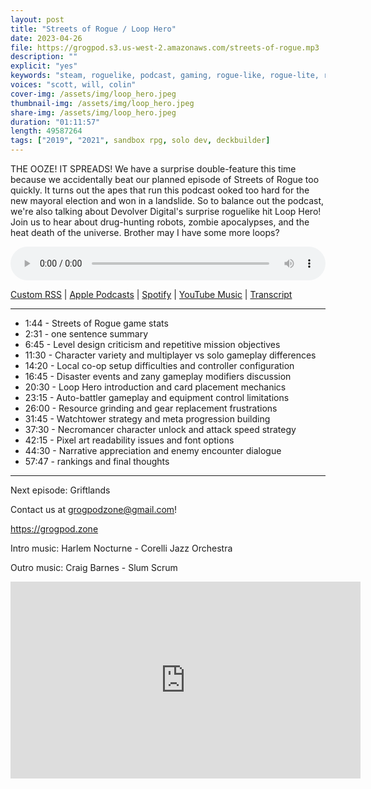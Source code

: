 ```yaml
---
layout: post
title: "Streets of Rogue / Loop Hero"
date: 2023-04-26
file: https://grogpod.s3.us-west-2.amazonaws.com/streets-of-rogue.mp3
description: ""
explicit: "yes" 
keywords: "steam, roguelike, podcast, gaming, rogue-like, rogue-lite, roguelite"
voices: "scott, will, colin"
cover-img: /assets/img/loop_hero.jpeg
thumbnail-img: /assets/img/loop_hero.jpeg
share-img: /assets/img/loop_hero.jpeg
duration: "01:11:57"
length: 49587264 
tags: ["2019", "2021", sandbox rpg, solo dev, deckbuilder]
---
```


THE OOZE! IT SPREADS! We have a surprise double-feature this time because we accidentally beat our planned episode of Streets of Rogue too quickly. It turns out the apes that run this podcast ooked too hard for the new mayoral election and won in a landslide. So to balance out the podcast, we're also talking about Devolver Digital's surprise roguelike hit Loop Hero! Join us to hear about drug-hunting robots, zombie apocalypses, and the heat death of the universe. Brother may I have some more loops?

<div class="container">
  <audio controls style="width: 100%;">
    <source src="https://grogpod.s3.us-west-2.amazonaws.com/streets-of-rogue.mp3" type="audio/mpeg">
  </audio>
</div>

[Custom RSS](https://grogpod.zone/feed.xml) | [Apple Podcasts](https://podcasts.apple.com/us/podcast/streets-of-rogue-loop-hero/id1650474911?i=1000610742715) | [Spotify](https://open.spotify.com/episode/3IFrhdtfczOiBnKSMbt7Ur) | [YouTube Music](https://www.youtube.com/playlist?list=PL-ShOmyMvd4jYFChE6tgj0JYG8RKK4xe0) | [Transcript](https://github.com/ScottBurger/going_rogue_podcast/blob/master/docs/transcripts/loop_hero.txt)

---

* 1:44 - Streets of Rogue game stats
* 2:31 - one sentence summary
* 6:45 - Level design criticism and repetitive mission objectives
* 11:30 - Character variety and multiplayer vs solo gameplay differences
* 14:20 - Local co-op setup difficulties and controller configuration
* 16:45 - Disaster events and zany gameplay modifiers discussion
* 20:30 - Loop Hero introduction and card placement mechanics
* 23:15 - Auto-battler gameplay and equipment control limitations
* 26:00 - Resource grinding and gear replacement frustrations
* 31:45 - Watchtower strategy and meta progression building
* 37:30 - Necromancer character unlock and attack speed strategy
* 42:15 - Pixel art readability issues and font options
* 44:30 - Narrative appreciation and enemy encounter dialogue
* 57:47 - rankings and final thoughts

---

Next episode: Griftlands

Contact us at grogpodzone@gmail.com!

https://grogpod.zone

Intro music: Harlem Nocturne - Corelli Jazz Orchestra

Outro music: Craig Barnes - Slum Scrum


<div class="embed-responsive embed-responsive-16by9">
<iframe width="560" height="315" src="https://www.youtube.com/embed/haWkPq_pAns" title="YouTube video player" frameborder="0" allow="accelerometer; autoplay; clipboard-write; encrypted-media; gyroscope; picture-in-picture" allowfullscreen></iframe>
</div>

